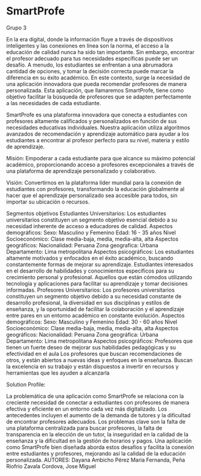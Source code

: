 # SmartProfe
Grupo 3

En la era digital, donde la información fluye a través de dispositivos inteligentes y las conexiones en línea son la norma, el acceso a la educación de calidad nunca ha sido tan importante. Sin embargo, encontrar el profesor adecuado para tus necesidades específicas puede ser un desafío. A menudo, los estudiantes se enfrentan a una abrumadora cantidad de opciones, y tomar la decisión correcta puede marcar la diferencia en su éxito académico. En este contexto, surge la necesidad de una aplicación innovadora que pueda recomendar profesores de manera personalizada. Esta aplicación, que llamaremos SmartProfe, tiene como objetivo facilitar la búsqueda de profesores que se adapten perfectamente a las necesidades de cada estudiante.

SmartProfe es una plataforma innovadora que conecta a estudiantes con profesores altamente calificados y personalizados en función de sus necesidades educativas individuales. Nuestra aplicación utiliza algoritmos avanzados de recomendación y aprendizaje automático para ayudar a los estudiantes a encontrar al profesor perfecto para su nivel, materia y estilo de aprendizaje.

Misión: 
Empoderar a cada estudiante para que alcance su máximo potencial académico, proporcionando acceso a profesores excepcionales a través de una plataforma de aprendizaje personalizado y colaborativo.

Visión:
Convertirnos en la plataforma líder mundial para la conexión de estudiantes con profesores, transformando la educación globalmente al hacer que el aprendizaje personalizado sea accesible para todos, sin importar su ubicación o recursos.

Segmentos objetivos
Estudiantes Universitarios: 
Los estudiantes universitarios constituyen un segmento objetivo esencial debido a su necesidad inherente de acceso a educadores de calidad.
Aspectos demográficos:
Sexo: Masculino y Femenino
Edad: 16 - 35 años
Nivel Socioeconómico: Clase media-baja, media, media-alta, alta
Aspectos geográficos:
Nacionalidad: Peruana
Zona geografica: Urbana
Departamento: Lima metropolitana
Aspectos psicográficos:
Los estudiantes altamente motivados y enfocados en el éxito académico, buscando constantemente formas de mejorar su aprendizaje.
Estudiantes interesados en el desarrollo de habilidades y conocimientos específicos para su crecimiento personal y profesional.
Aquellos que están cómodos utilizando tecnología y aplicaciones para facilitar su aprendizaje y tomar decisiones informadas.
Profesores Universitarios:
Los profesores universitarios constituyen un segmento objetivo debido a su necesidad constante de desarrollo profesional, la diversidad en sus disciplinas y estilos de enseñanza, y la oportunidad de facilitar la colaboración y el aprendizaje entre pares en un entorno académico en constante evolución.
Aspectos demográficos:
Sexo: Masculino y Femenino
Edad: 30 - 60 años 
Nivel Socioeconómico: Clase media-baja, media, media-alta, alta
Aspectos geográficos:
Nacionalidad: Peruana
Zona geográfica: Urbana
Departamento: Lima metropolitana
Aspectos psicográficos:
Profesores que tienen un fuerte deseo de mejorar sus habilidades pedagógicas y su efectividad en el aula
Los profesores que buscan recomendaciones de otros, y están abiertos a nuevas ideas y enfoques en la enseñanza.
Buscan la excelencia en su trabajo y están dispuestos a invertir en recursos y herramientas que les ayuden a alcanzarla

Solution Profile:

La problemática de una aplicación como SmartProfe se relaciona con la creciente necesidad de conectar a estudiantes con profesores de manera efectiva y eficiente en un entorno cada vez más digitalizado. Los antecedentes incluyen el aumento de la demanda de tutores y la dificultad de encontrar profesores adecuados. Los problemas clave son la falta de una plataforma centralizada para buscar profesores, la falta de transparencia en la elección de un tutor, la inseguridad en la calidad de la enseñanza y la dificultad en la gestión de horarios y pagos. Una aplicación como SmartProfe bien diseñada aborda estos desafíos y facilita la conexión entre estudiantes y profesores, mejorando así la calidad de la educación personalizada.
AUTORES:
Dayana Ambicho Pérez 
Maria Fernanda, Peña Riofrio
Zavala Cordova, Jose Miguel
